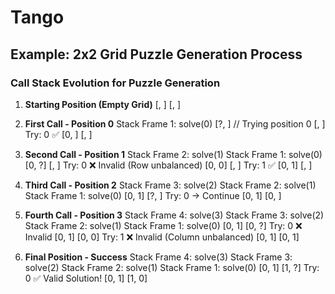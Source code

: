 # Tango

## Example: 2x2 Grid Puzzle Generation Process

### Call Stack Evolution for Puzzle Generation

1. **Starting Position (Empty Grid)**
[, ]
[, ]


2. **First Call - Position 0**
Stack Frame 1: solve(0)
[?, ] // Trying position 0
[, ]
Try: 0 ✅
[0, ]
[, ]



3. **Second Call - Position 1**
Stack Frame 2: solve(1)
Stack Frame 1: solve(0)
[0, ?]
[, ]
Try: 0 ❌ Invalid (Row unbalanced)
[0, 0]
[, ]
Try: 1 ✅
[0, 1]
[, ]



4. **Third Call - Position 2**
Stack Frame 3: solve(2)
Stack Frame 2: solve(1)
Stack Frame 1: solve(0)
[0, 1]
[?, ]
Try: 0 → Continue
[0, 1]
[0, ]



5. **Fourth Call - Position 3**
Stack Frame 4: solve(3)
Stack Frame 3: solve(2)
Stack Frame 2: solve(1)
Stack Frame 1: solve(0)
[0, 1]
[0, ?]
Try: 0 ❌ Invalid
[0, 1]
[0, 0]
Try: 1 ❌ Invalid (Column unbalanced)
[0, 1]
[0, 1]


7. **Final Position - Success**
Stack Frame 4: solve(3)
Stack Frame 3: solve(2)
Stack Frame 2: solve(1)
Stack Frame 1: solve(0)
[0, 1]
[1, ?]
Try: 0 ✅ Valid Solution!
[0, 1]
[1, 0]